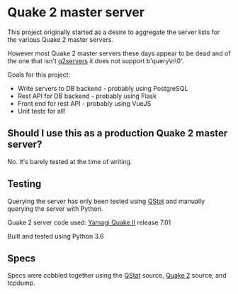 # Quake 2 master server

This project originally started as a desire to aggregate the server lists for the various Quake 2 master servers.

However most Quake 2 master servers these days appear to be dead and of the one that isn't [q2servers](http://q2servers.com/) it does not support b'query\n\0'.

Goals for this project:
* Write servers to DB backend - probably using PostgreSQL
* Rest API for DB backend - probably using Flask
* Front end for rest API - probably using VueJS
* Unit tests for all!

## Should I use this as a production Quake 2 master server?
No. It's barely tested at the time of writing.

## Testing
Querying the server has only been tested using [QStat](https://github.com/multiplay/qstat) and manually querying the server with Python.

Quake 2 server code used: [Yamagi Quake II](https://github.com/yquake2/yquake2) release 7.01 

Built and tested using Python 3.6

## Specs
Specs were cobbled together using the [QStat](https://github.com/multiplay/qstat) source, [Quake 2](https://github.com/id-Software/Quake-2) source, and tcpdump.
